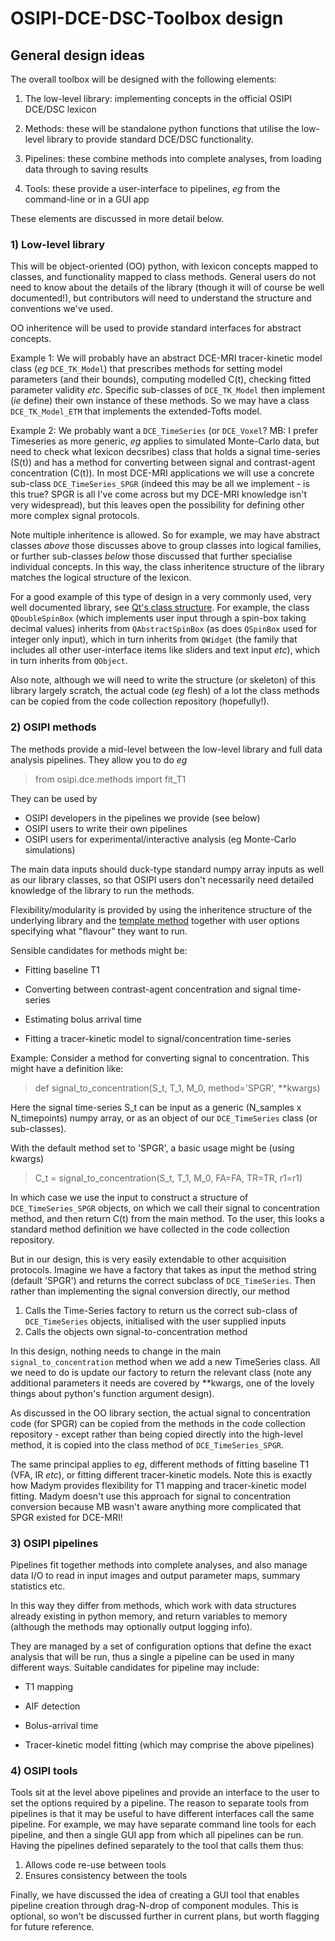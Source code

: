 # OSIPI-DCE-DSC-Toolbox design

## General design ideas

The overall toolbox will be designed with the following elements:

1. The low-level library: implementing concepts in the official OSIPI DCE/DSC lexicon

2. Methods: these will be standalone python functions that utilise the low-level library to provide standard DCE/DSC functionality.

3. Pipelines: these combine methods into complete analyses, from loading data through to saving results

4. Tools: these provide a user-interface to pipelines, *eg* from the command-line or in a GUI app

These elements are discussed in more detail below.

### 1) Low-level library

This will be object-oriented (OO) python, with lexicon concepts mapped to classes, and functionality mapped to class methods. General users do not need to know about the details of the library (though it will of course be well documented!), but contributors will need to understand the structure and conventions we've used.

OO inheritence will be used to provide standard interfaces for abstract concepts. 

Example 1: We will probably have an abstract DCE-MRI tracer-kinetic model class (*eg* `DCE_TK_Model`) that prescribes methods for setting model parameters (and their bounds), computing modelled C(t), checking fitted parameter validity *etc*. Specific sub-classes of `DCE_TK_Model` then implement (*ie* define) their own instance of these methods. So we may have a class `DCE_TK_Model_ETM` that implements the extended-Tofts model.

Example 2: We probably want a `DCE_TimeSeries` (or `DCE_Voxel`? MB: I prefer Timeseries as more generic, *eg* applies to simulated Monte-Carlo data, but need to check what lexicon decsribes) class that holds a signal time-series (S(t)) and has a method for converting between signal and contrast-agent concentration (C(t)). In most DCE-MRI applications we will use a concrete sub-class `DCE_TimeSeries_SPGR` (indeed this may be all we implement - is this true? SPGR is all I've come across but my DCE-MRI knowledge isn't very widespread), but this leaves open the possibility for defining other more complex signal protocols.

Note multiple inheritence is allowed. So for example, we may have abstract classes *above* those discusses above to group classes into logical families, or further sub-classes *below* those discussed that further specialise individual concepts. In this way, the class inheritence structure of the library matches the logical structure of the lexicon.

For a good example of this type of design in a very commonly used, very well documented library, see [Qt's class structure](https://doc.qt.io/qt-5.15/classes.html). For example, the class `QDoubleSpinBox` (which implements user input through a spin-box taking decimal values) inherits from `QAbstractSpinBox` (as does `QSpinBox` used for integer only input), which in turn inherits from `QWidget` (the family that includes all other user-interface items like sliders and text input *etc*), which in turn inherits from `QObject`.

Also note, although we will need to write the structure (or skeleton) of this library largely scratch, the actual code (*eg* flesh) of a lot the class methods can be copied from the code collection repository (hopefully!).

### 2) OSIPI methods

The methods provide a mid-level between the low-level library and full data analysis pipelines. They allow you to do *eg*

> from osipi.dce.methods import fit_T1

They can be used by
+ OSIPI developers in the pipelines we provide (see below)
+ OSIPI users to write their own pipelines
+ OSIPI users for experimental/interactive analysis (eg Monte-Carlo simulations)

The main data inputs should duck-type standard numpy array inputs as well as our library classes, so that OSIPI users don't necessarily need detailed knowledge of the library to run the methods.

Flexibility/modularity is provided by using the inheritence structure of the underlying library and the [template method](https://en.wikipedia.org/wiki/Template_method_pattern) together with user options specifying what "flavour" they want to run.

Sensible candidates for methods might be:

+ Fitting baseline T1

+ Converting between contrast-agent concentration and signal time-series

+ Estimating bolus arrival time

+ Fitting a tracer-kinetic model to signal/concentration time-series

Example: Consider a method for converting signal to concentration. This might have a definition like:

> def signal_to_concentration(S_t, T_1, M_0, method='SPGR', **kwargs)

Here the signal time-series S_t can be input as a generic (N_samples x N_timepoints) numpy array, or as an object of our `DCE_TimeSeries` class (or sub-classes).

With the default method set to 'SPGR', a basic usage might be (using kwargs)

> C_t = signal_to_concentration(S_t, T_1, M_0, FA=FA, TR=TR, r1=r1)

In which case we use the input to construct a structure of `DCE_TimeSeries_SPGR` objects, on which we call their signal to concentration method, and then return C(t) from the main method. To the user, this looks a standard method definition we have collected in the code collection repository.

But in our design, this is very easily extendable to other acquisition protocols. Imagine we have a factory that takes as input the method string (default 'SPGR') and returns the correct subclass of `DCE_TimeSeries`. Then rather than implementing the signal conversion directly, our method
1. Calls the Time-Series factory to return us the correct sub-class of `DCE_TimeSeries` objects, initialised with the user supplied inputs
2. Calls the objects own signal-to-concentration method

In this design, nothing needs to change in the main `signal_to_concentration` method when we add a new TimeSeries class. All we need to do is update our factory to return the relevant class (note any additional parameters it needs are covered by **kwargs, one of the lovely things about python's function argument design).

As discussed in the OO library section, the actual signal to concentration code (for SPGR) can be copied from the methods in the code collection repository - except rather than being copied directly into the high-level method, it is copied into the class method of `DCE_TimeSeries_SPGR`.

The same principal applies to *eg*, different methods of fitting baseline T1 (VFA, IR *etc*), or fitting different tracer-kinetic models. Note this is exactly how Madym provides flexibility for T1 mapping and tracer-kinetic model fitting. Madym doesn't use this approach for signal to concentration conversion because MB wasn't aware anything more complicated that SPGR existed for DCE-MRI!

### 3) OSIPI pipelines

Pipelines fit together methods into complete analyses, and also manage data I/O to read in input images and output parameter maps, summary statistics etc.

In this way they differ from methods, which work with data structures already existing in python memory, and return variables to memory (although the methods may optionally output logging info).

They are managed by a set of configuration options that define the exact analysis that will be run, thus a single a pipeline can be used in many different ways. Suitable candidates for pipeline may include:

- T1 mapping

- AIF detection

- Bolus-arrival time

- Tracer-kinetic model fitting (which may comprise the above pipelines)


### 4) OSIPI tools

Tools sit at the level above pipelines and provide an interface to the user to set the options required by a pipeline. The reason to separate tools from pipelines is that it may be useful to have different interfaces call the same pipeline. For example, we may have separate command line tools for each pipeline, and then a single GUI app from which all pipelines can be run. Having the pipelines defined separately to the tool that calls them thus:

1. Allows code re-use between tools
2. Ensures consistency between the tools

Finally, we have discussed the idea of creating a GUI tool that enables pipeline creation through drag-N-drop of component modules. This is optional, so won't be discussed further in current plans, but worth flagging for future reference.

